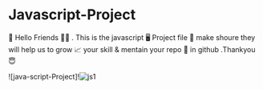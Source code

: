 # Javascript-Project
📌 Hello Friends 🤝🏻 . This is the javascript  🖥️ Project file 📁 make shoure they will help us to grow  📈 your skill &amp;  mentain your repo 📎 in github .Thankyou 😇



![java-script-Project]!![js1](https://github.com/nimsatkarS/Javascript-Project/assets/121743873/a75e1a8a-5fe4-4959-8326-e224d5b1d5eb)
